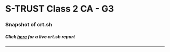 # S-TRUST Class 2 CA - G3
### Snapshot of crt.sh
##### Click [here](https://crt.sh/?q=8565A2A0D4410B84D253F5A13AF7A097A64B1EC71F7007CD271136B532FE1113) for a live crt.sh report

---
